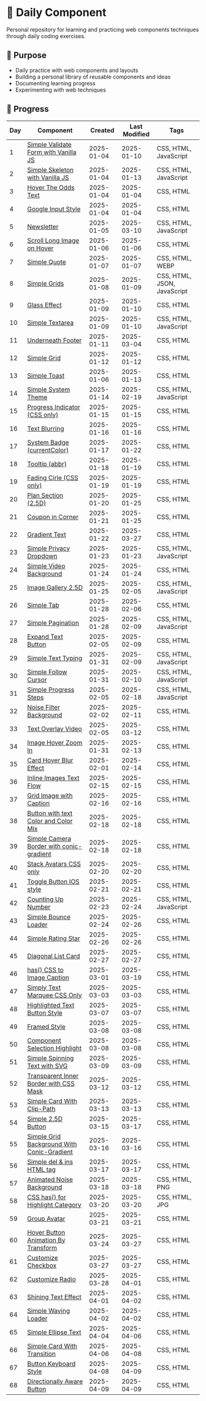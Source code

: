 # :snake: Daily Component

Personal repository for learning and practicing web components techniques through daily coding exercises.

## 🎯 Purpose

- Daily practice with web components and layouts
- Building a personal library of reusable components and ideas
- Documenting learning progress
- Experimenting with web techniques

## 📅 Progress

<!-- PROGRESS TABLE START -->
| Day | Component | Created | Last Modified | Tags |
|-----|-----------|---------|--------------|------|
| 1  | [Simple Validate Form with Vanilla JS](./001.Simple%20Validate%20Form%20with%20Vanilla%20JS) | 2025-01-04 | 2025-01-10 | CSS, HTML, JavaScript |
| 2  | [Simple Skeleton with Vanilla JS](./002.Simple%20Skeleton%20with%20Vanilla%20JS) | 2025-01-04 | 2025-01-13 | CSS, HTML, JavaScript |
| 3  | [Hover The Odds Text](./003.Hover%20The%20Odds%20Text) | 2025-01-04 | 2025-01-04 | CSS, HTML |
| 4  | [Google Input Style](./004.Google%20Input%20Style) | 2025-01-04 | 2025-01-04 | CSS, HTML |
| 5  | [Newsletter](./005.Newsletter) | 2025-01-05 | 2025-03-10 | CSS, HTML, JavaScript |
| 6  | [Scroll Long Image on Hover](./006.Scroll%20Long%20Image%20on%20Hover) | 2025-01-06 | 2025-01-06 | CSS, HTML |
| 7  | [Simple Quote](./007.Simple%20Quote) | 2025-01-07 | 2025-01-07 | CSS, HTML, WEBP |
| 8  | [Simple Grids](./008.Simple%20Grids) | 2025-01-08 | 2025-01-09 | CSS, HTML, JSON, JavaScript |
| 9  | [Glass Effect](./009.Glass%20Effect) | 2025-01-09 | 2025-01-10 | CSS, HTML |
| 10  | [Simple Textarea](./010.Simple%20Textarea%20) | 2025-01-09 | 2025-01-10 | CSS, HTML, JavaScript |
| 11  | [Underneath Footer](./011.Underneath%20Footer) | 2025-01-11 | 2025-03-04 | CSS, HTML |
| 12  | [Simple Grid](./012.Simple%20Grid%20) | 2025-01-12 | 2025-01-12 | CSS, HTML |
| 13  | [Simple Toast](./013.Simple%20Toast) | 2025-01-06 | 2025-01-13 | CSS, HTML |
| 14  | [Simple System Theme](./014.Simple%20System%20Theme) | 2025-01-14 | 2025-02-19 | CSS, HTML, JavaScript |
| 15  | [Progress Indicator (CSS only)](./015.Progress%20Indicator%20(CSS%20only)) | 2025-01-15 | 2025-01-15 | CSS, HTML |
| 16  | [Text Blurring](./016.Text%20Blurring) | 2025-01-16 | 2025-01-16 | CSS, HTML |
| 17  | [System Badge (currentColor)](./017.System%20Badge%20(currentColor)) | 2025-01-17 | 2025-01-22 | CSS, HTML |
| 18  | [Tooltip (abbr)](./018.Tooltip%20(abbr)) | 2025-01-18 | 2025-01-19 | CSS, HTML |
| 19  | [Fading Cirle (CSS only)](./019.Fading%20Cirle%20(CSS%20only)) | 2025-01-19 | 2025-01-19 | CSS, HTML |
| 20  | [Plan Section (2.5D)](./020.Plan%20Section%20(2.5D)) | 2025-01-20 | 2025-01-25 | CSS, HTML |
| 21  | [Coupon in Corner](./021.Coupon%20in%20Corner) | 2025-01-21 | 2025-01-25 | CSS, HTML |
| 22  | [Gradient Text](./022.Gradient%20Text) | 2025-01-22 | 2025-03-27 | CSS, HTML |
| 23  | [Simple Privacy Dropdown](./023.Simple%20Privacy%20Dropdown%20) | 2025-01-23 | 2025-01-23 | CSS, HTML, JavaScript |
| 24  | [Simple Video Background](./024.Simple%20Video%20Background) | 2025-01-24 | 2025-01-24 | CSS, HTML |
| 25  | [Image Gallery 2.5D](./025.Image%20Gallery%202.5D) | 2025-01-25 | 2025-02-05 | CSS, HTML, JavaScript |
| 26  | [Simple Tab](./026.Simple%20Tab) | 2025-01-28 | 2025-02-06 | CSS, HTML |
| 27  | [Simple Pagination](./027.Simple%20Pagination) | 2025-01-28 | 2025-02-09 | CSS, HTML, JavaScript |
| 28  | [Expand Text Button](./028.Expand%20Text%20Button) | 2025-02-05 | 2025-02-09 | CSS, HTML |
| 29  | [Simple Text Typing](./029.Simple%20Text%20Typing) | 2025-01-31 | 2025-02-09 | CSS, HTML, JavaScript |
| 30  | [Simple Follow Cursor](./030.Simple%20Follow%20Cursor) | 2025-01-31 | 2025-02-10 | CSS, HTML, JavaScript |
| 31  | [Simple Progress Steps](./031.Simple%20Progress%20Steps) | 2025-02-05 | 2025-02-18 | CSS, HTML, JavaScript |
| 32  | [Noise Filter Background](./032.Noise%20Filter%20Background) | 2025-02-02 | 2025-02-11 | CSS, HTML |
| 33  | [Text Overlay Video](./033.Text%20Overlay%20Video) | 2025-02-05 | 2025-03-12 | CSS, HTML |
| 34  | [Image Hover Zoom In](./034.Image%20Hover%20Zoom%20In) | 2025-01-31 | 2025-02-13 | CSS, HTML |
| 35  | [Card Hover Blur Effect](./035.Card%20Hover%20Blur%20Effect) | 2025-02-01 | 2025-02-14 | CSS, HTML |
| 36  | [Inline Images Text Flow](./036.Inline%20Images%20Text%20Flow) | 2025-02-15 | 2025-02-15 | CSS, HTML |
| 37  | [Grid Image with Caption](./037.Grid%20Image%20with%20Caption) | 2025-02-16 | 2025-02-16 | CSS, HTML |
| 38  | [Button with text Color and Color Mix](./038.Button%20with%20text%20Color%20and%20Color%20Mix) | 2025-02-18 | 2025-02-18 | CSS, HTML |
| 39  | [Simple Camera Border with conic-gradient](./039.Simple%20Camera%20Border%20with%20conic-gradient) | 2025-02-18 | 2025-02-18 | CSS, HTML |
| 40  | [Stack Avatars CSS only](./040.Stack%20Avatars%20CSS%20only) | 2025-02-20 | 2025-02-20 | CSS, HTML |
| 41  | [Toggle Button IOS style](./041.Toggle%20Button%20IOS%20style) | 2025-02-21 | 2025-02-21 | CSS, HTML |
| 42  | [Counting Up Number](./042.Counting%20Up%20Number) | 2025-02-23 | 2025-02-24 | CSS, HTML, JavaScript |
| 43  | [Simple Bounce Loader](./043.Simple%20Bounce%20Loader) | 2025-02-24 | 2025-02-26 | CSS, HTML |
| 44  | [Simple Rating Star](./044.Simple%20Rating%20Star) | 2025-02-26 | 2025-02-26 | CSS, HTML |
| 45  | [Diagonal List Card](./045.Diagonal%20List%20Card) | 2025-02-27 | 2025-02-27 | CSS, HTML |
| 46  | [has() CSS to Image Caption](./046.has()%20CSS%20to%20Image%20Caption) | 2025-03-01 | 2025-03-19 | CSS, HTML |
| 47  | [Simply Text Marquee CSS Only](./047.Simply%20Text%20Marquee%20CSS%20Only) | 2025-03-03 | 2025-03-03 | CSS, HTML |
| 48  | [Highlighted Text Button Style](./048.Highlighted%20Text%20Button%20Style) | 2025-03-07 | 2025-03-07 | CSS, HTML |
| 49  | [Framed Style](./049.Framed%20Style) | 2025-03-08 | 2025-03-08 | CSS, HTML |
| 50  | [Component Selection Highlight](./050.Component%20Selection%20Highlight) | 2025-03-08 | 2025-03-08 | CSS, HTML |
| 51  | [Simple Spinning Text with SVG](./051.Simple%20Spinning%20Text%20with%20SVG) | 2025-03-09 | 2025-03-09 | CSS, HTML |
| 52  | [Transparent Inner Border with CSS Mask](./052.Transparent%20Inner%20Border%20with%20CSS%20Mask) | 2025-03-12 | 2025-03-12 | CSS, HTML |
| 53  | [Simple Card With Clip-Path](./053.Simple%20Card%20With%20Clip-Path) | 2025-03-13 | 2025-03-13 | CSS, HTML |
| 54  | [Simple 2.5D Button](./054.Simple%202.5D%20Button) | 2025-03-15 | 2025-03-17 | CSS, HTML |
| 55  | [Simple Grid Background With Conic-Gradient](./055.Simple%20Grid%20Background%20With%20Conic-Gradient) | 2025-03-16 | 2025-03-16 | CSS, HTML |
| 56  | [Simple del & ins HTML tag](./056.Simple%20del%20%26%20ins%20HTML%20tag) | 2025-03-17 | 2025-03-17 | CSS, HTML |
| 57  | [Animated Noise Background](./057.Animated%20Noise%20Background) | 2025-03-18 | 2025-03-18 | CSS, HTML, PNG |
| 58  | [CSS has() for Highlight Category](./058.CSS%20has()%20for%20Highlight%20Category) | 2025-03-20 | 2025-03-20 | CSS, HTML, JPG |
| 59  | [Group Avatar](./059.Group%20Avatar) | 2025-03-21 | 2025-03-21 | CSS, HTML |
| 60  | [Hover Button Animation By Transform](./060.Hover%20Button%20Animation%20By%20Transform%20) | 2025-03-24 | 2025-03-27 | CSS, HTML |
| 61  | [Customize Checkbox](./061.Customize%20Checkbox) | 2025-03-27 | 2025-03-27 | CSS, HTML |
| 62  | [Customize Radio](./062.Customize%20Radio) | 2025-03-28 | 2025-04-01 | CSS, HTML |
| 63  | [Shining Text Effect](./063.Shining%20Text%20Effect) | 2025-04-01 | 2025-04-02 | CSS, HTML |
| 64  | [Simple Waving Loader](./064.Simple%20Waving%20Loader) | 2025-04-02 | 2025-04-02 | CSS, HTML |
| 65  | [Simple Ellipse Text](./065.Simple%20Ellipse%20Text) | 2025-04-04 | 2025-04-06 | CSS, HTML |
| 66  | [Simple Card With Transition](./066.Simple%20Card%20With%20Transition) | 2025-04-06 | 2025-04-08 | CSS, HTML |
| 67  | [Button Keyboard Style](./067.Button%20Keyboard%20Style) | 2025-04-08 | 2025-04-09 | CSS, HTML |
| 68  | [Directionally Aware Button](./068.Directionally%20Aware%20Button) | 2025-04-09 | 2025-04-09 | CSS, HTML |
<!-- PROGRESS TABLE END -->
